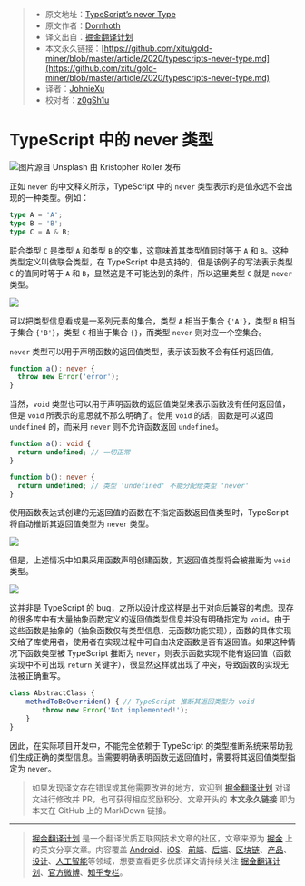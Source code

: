 > * 原文地址：[TypeScript’s never Type](https://levelup.gitconnected.com/typescripts-never-type-d5f28271fcd6)
> * 原文作者：[Dornhoth](https://medium.com/@dornhoth)
> * 译文出自：[掘金翻译计划](https://github.com/xitu/gold-miner)
> * 本文永久链接：[https://github.com/xitu/gold-miner/blob/master/article/2020/typescripts-never-type.md](https://github.com/xitu/gold-miner/blob/master/article/2020/typescripts-never-type.md)
> * 译者：[JohnieXu](https://github.com/JohnieXu)
> * 校对者：[z0gSh1u](https://github.com/z0gSh1u)

# TypeScript 中的 never 类型

![图片源自 [Unsplash](https://unsplash.com/s/photos/never?utm_source=unsplash&utm_medium=referral&utm_content=creditCopyText) 由 [Kristopher Roller](https://unsplash.com/@krisroller?utm_source=unsplash&utm_medium=referral&utm_content=creditCopyText) 发布](https://cdn-images-1.medium.com/max/9646/1*p6LlQrG79vtjZfGpeXdBBw.jpeg)

正如 `never` 的中文释义所示，TypeScript 中的 `never` 类型表示的是值永远不会出现的一种类型。例如：

```ts
type A = 'A';
type B = 'B';
type C = A & B;
```

联合类型 `C` 是类型 `A` 和类型 `B` 的交集，这意味着其类型值同时等于 `A` 和 `B`。这种类型定义叫做联合类型，在 TypeScript 中是支持的，但是该例子的写法表示类型 `C` 的值同时等于 `A` 和 `B`，显然这是不可能达到的条件，所以这里类型 `C` 就是 `never` 类型。

![](https://cdn-images-1.medium.com/max/2000/1*X1y39jBeMMstRMhcI9HbQw.png)

可以把类型信息看成是一系列元素的集合，类型 `A` 相当于集合 `{'A'}`，类型 `B` 相当于集合 `{'B'}`，类型 `C` 相当于集合 `{}`，而类型 `never` 则对应一个空集合。

`never` 类型可以用于声明函数的返回值类型，表示该函数不会有任何返回值。

```ts
function a(): never {
  throw new Error('error');
}
```

当然，`void` 类型也可以用于声明函数的返回值类型来表示函数没有任何返回值，但是 `void` 所表示的意思就不那么明确了。使用 `void` 的话，函数是可以返回 `undefined` 的，而采用 `never` 则不允许函数返回 `undefined`。

```ts
function a(): void {
  return undefined; // 一切正常
}

function b(): never {
  return undefined; // 类型 'undefined' 不能分配给类型 'never'
}
```

使用函数表达式创建的无返回值的函数在不指定函数返回值类型时，TypeScript 将自动推断其返回值类型为 `never` 类型。

![](https://cdn-images-1.medium.com/max/2000/1*b-xts50tX-zOGjIH2OEOQw.png)

但是，上述情况中如果采用函数声明创建函数，其返回值类型将会被推断为 `void` 类型。

![](https://cdn-images-1.medium.com/max/2000/1*wejYn3jah0h8PQuCdyaiKQ.png)

这并非是 TypeScript 的 bug，之所以设计成这样是出于对向后兼容的考虑。现存的很多库中有大量抽象函数定义的返回值类型信息并没有明确指定为 `void`。由于这些函数是抽象的（抽象函数仅有类型信息，无函数功能实现），函数的具体实现交给了库使用者，使用者在实现过程中可自由决定函数是否有返回值。如果这种情况下函数类型被 TypeScript 推断为 `never`，则表示函数实现不能有返回值（函数实现中不可出现 `return` 关键字），很显然这样就出现了冲突，导致函数的实现无法被正确重写。

```ts
class AbstractClass {
    methodToBeOverriden() { // TypeScript 推断其返回类型为 void
        throw new Error('Not implemented!');
    }
}
```

因此，在实际项目开发中，不能完全依赖于 TypeScript 的类型推断系统来帮助我们生成正确的类型信息。当需要明确表明函数无返回值时，需要将其返回值类型指定为 `never`。

> 如果发现译文存在错误或其他需要改进的地方，欢迎到 [掘金翻译计划](https://github.com/xitu/gold-miner) 对译文进行修改并 PR，也可获得相应奖励积分。文章开头的 **本文永久链接** 即为本文在 GitHub 上的 MarkDown 链接。

---

> [掘金翻译计划](https://github.com/xitu/gold-miner) 是一个翻译优质互联网技术文章的社区，文章来源为 [掘金](https://juejin.im) 上的英文分享文章。内容覆盖 [Android](https://github.com/xitu/gold-miner#android)、[iOS](https://github.com/xitu/gold-miner#ios)、[前端](https://github.com/xitu/gold-miner#前端)、[后端](https://github.com/xitu/gold-miner#后端)、[区块链](https://github.com/xitu/gold-miner#区块链)、[产品](https://github.com/xitu/gold-miner#产品)、[设计](https://github.com/xitu/gold-miner#设计)、[人工智能](https://github.com/xitu/gold-miner#人工智能)等领域，想要查看更多优质译文请持续关注 [掘金翻译计划](https://github.com/xitu/gold-miner)、[官方微博](http://weibo.com/juejinfanyi)、[知乎专栏](https://zhuanlan.zhihu.com/juejinfanyi)。
